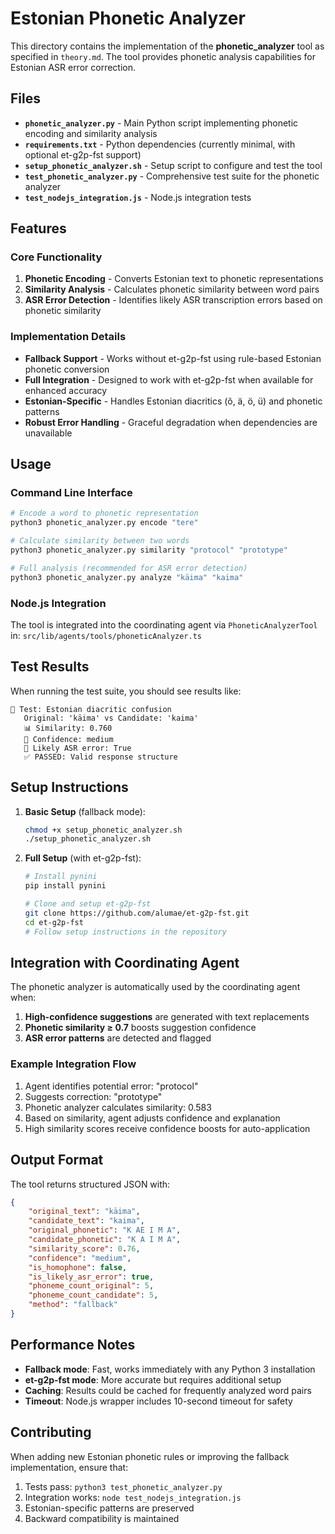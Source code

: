 # Estonian Phonetic Analyzer

This directory contains the implementation of the **phonetic_analyzer** tool as specified in `theory.md`. The tool provides phonetic analysis capabilities for Estonian ASR error correction.

## Files

- **`phonetic_analyzer.py`** - Main Python script implementing phonetic encoding and similarity analysis
- **`requirements.txt`** - Python dependencies (currently minimal, with optional et-g2p-fst support)
- **`setup_phonetic_analyzer.sh`** - Setup script to configure and test the tool
- **`test_phonetic_analyzer.py`** - Comprehensive test suite for the phonetic analyzer
- **`test_nodejs_integration.js`** - Node.js integration tests

## Features

### Core Functionality

1. **Phonetic Encoding** - Converts Estonian text to phonetic representations
2. **Similarity Analysis** - Calculates phonetic similarity between word pairs
3. **ASR Error Detection** - Identifies likely ASR transcription errors based on phonetic similarity

### Implementation Details

- **Fallback Support** - Works without et-g2p-fst using rule-based Estonian phonetic conversion
- **Full Integration** - Designed to work with et-g2p-fst when available for enhanced accuracy
- **Estonian-Specific** - Handles Estonian diacritics (õ, ä, ö, ü) and phonetic patterns
- **Robust Error Handling** - Graceful degradation when dependencies are unavailable

## Usage

### Command Line Interface

```bash
# Encode a word to phonetic representation
python3 phonetic_analyzer.py encode "tere"

# Calculate similarity between two words
python3 phonetic_analyzer.py similarity "protocol" "prototype"

# Full analysis (recommended for ASR error detection)
python3 phonetic_analyzer.py analyze "käima" "kaima"
```

### Node.js Integration

The tool is integrated into the coordinating agent via `PhoneticAnalyzerTool` in:
`src/lib/agents/tools/phoneticAnalyzer.ts`

## Test Results

When running the test suite, you should see results like:

```
📝 Test: Estonian diacritic confusion
   Original: 'käima' vs Candidate: 'kaima'
   📊 Similarity: 0.760
   🎯 Confidence: medium
   🚨 Likely ASR error: True
   ✅ PASSED: Valid response structure
```

## Setup Instructions

1. **Basic Setup** (fallback mode):

   ```bash
   chmod +x setup_phonetic_analyzer.sh
   ./setup_phonetic_analyzer.sh
   ```

2. **Full Setup** (with et-g2p-fst):

   ```bash
   # Install pynini
   pip install pynini

   # Clone and setup et-g2p-fst
   git clone https://github.com/alumae/et-g2p-fst.git
   cd et-g2p-fst
   # Follow setup instructions in the repository
   ```

## Integration with Coordinating Agent

The phonetic analyzer is automatically used by the coordinating agent when:

1. **High-confidence suggestions** are generated with text replacements
2. **Phonetic similarity ≥ 0.7** boosts suggestion confidence
3. **ASR error patterns** are detected and flagged

### Example Integration Flow

1. Agent identifies potential error: "protocol"
2. Suggests correction: "prototype"
3. Phonetic analyzer calculates similarity: 0.583
4. Based on similarity, agent adjusts confidence and explanation
5. High similarity scores receive confidence boosts for auto-application

## Output Format

The tool returns structured JSON with:

```json
{
	"original_text": "käima",
	"candidate_text": "kaima",
	"original_phonetic": "K AE I M A",
	"candidate_phonetic": "K A I M A",
	"similarity_score": 0.76,
	"confidence": "medium",
	"is_homophone": false,
	"is_likely_asr_error": true,
	"phoneme_count_original": 5,
	"phoneme_count_candidate": 5,
	"method": "fallback"
}
```

## Performance Notes

- **Fallback mode**: Fast, works immediately with any Python 3 installation
- **et-g2p-fst mode**: More accurate but requires additional setup
- **Caching**: Results could be cached for frequently analyzed word pairs
- **Timeout**: Node.js wrapper includes 10-second timeout for safety

## Contributing

When adding new Estonian phonetic rules or improving the fallback implementation, ensure that:

1. Tests pass: `python3 test_phonetic_analyzer.py`
2. Integration works: `node test_nodejs_integration.js`
3. Estonian-specific patterns are preserved
4. Backward compatibility is maintained
